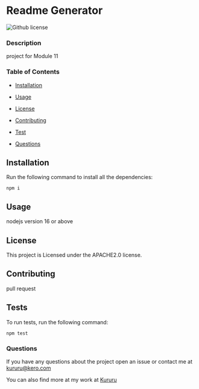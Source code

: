 # Readme Generator
  ![Github license](https://img.shields.io/badge/license-APACHE2.0-blue.svg)
  ### Description

  project for Module 11

  ### Table of Contents

  * [Installation](#installation)

  * [Usage](#usage)

  * [License](#license)

  * [Contributing](#contributing)

  * [Test](#test)

  * [Questions](#questions)

  ## Installation

  Run the following command to install all the dependencies:

  ```
  npm i
  ```

  ## Usage

  nodejs version 16 or above

  ## License

  This project is Licensed under the APACHE2.0 license.

  ## Contributing

  pull request

  ## Tests

  To run tests, run the following command:

  ```
  npm test
  ```

  ### Questions
  If you have any questions about the project open an issue or contact me at
  kururu@kero.com

  You can also find more at my work at [Kururu](https://github.com/Kururu)


